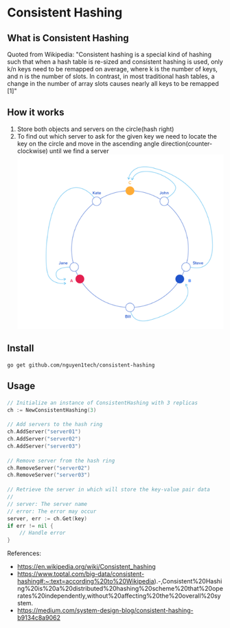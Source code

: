 # Consistent Hashing
## What is Consistent Hashing
Quoted from Wikipedia: "Consistent hashing is a special kind of hashing such that when a
hash table is re-sized and consistent hashing is used, only k/n keys need to be remapped on
average, where k is the number of keys, and n is the number of slots. In contrast, in most
traditional hash tables, a change in the number of array slots causes nearly all keys to be
remapped [1]"
## How it works
1. Store both objects and servers on the circle(hash right)
2. To find out which server to ask for the given key we need to locate the key on the circle
and move in the ascending angle direction(counter-clockwise) until we find a server
![img.png](img.png)
## Install
```
go get github.com/nguyen1tech/consistent-hashing
```
## Usage
```go
// Initialize an instance of ConsistentHashing with 3 replicas
ch := NewConsistentHashing(3)

// Add servers to the hash ring
ch.AddServer("server01")
ch.AddServer("server02")
ch.AddServer("server03")

// Remove server from the hash ring
ch.RemoveServer("server02")
ch.RemoveServer("server03")

// Retrieve the server in which will store the key-value pair data
// 
// server: The server name
// error: The error may occur
server, err := ch.Get(key)
if err != nil {
    // Handle error
}
```
References:
- https://en.wikipedia.org/wiki/Consistent_hashing
- https://www.toptal.com/big-data/consistent-hashing#:~:text=according%20to%20Wikipedia).-,Consistent%20Hashing%20is%20a%20distributed%20hashing%20scheme%20that%20operates%20independently,without%20affecting%20the%20overall%20system.
- https://medium.com/system-design-blog/consistent-hashing-b9134c8a9062
